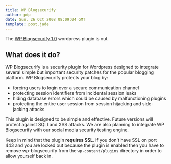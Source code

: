 ```yaml
---
title: WP Blogsecurify
author: pdp
date: Sun, 26 Oct 2008 08:09:04 GMT
template: post.jade
---
```


The [WP Blogsecurify 1.0](/files/2008/10/wp-blogsecurify-1-0.zip) wordpress plugin is out.

## What does it do?

WP Blogsecurify is a security plugin for Wordpress designed to integrate several simple but important security patches for the popular blogging platform. WP Blogsecurify protects your blog by:

* forcing users to login over a secure communication channel
* protecting session identifiers from incidental session leaks
* hiding database errors which could be caused by malfunctioning plugins
* protecting the entire user session from session hijacking and side-jacking attacks

This plugin is designed to be simple and effective. Future versions will protect against SQLI and XSS attacks. We are also planning to integrate WP Blogsecurify with our social media security testing engine.

Keep in mind that the plugin **requires SSL**. If you don't have SSL on port 443 and you are locked out because the plugin is enabled then you have to remove wp-blogsecurify from the `wp-content/plugins` directory in order to allow yourself back in.
